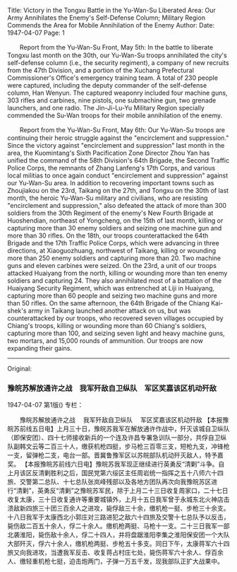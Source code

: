 Title: Victory in the Tongxu Battle in the Yu-Wan-Su Liberated Area: Our Army Annihilates the Enemy's Self-Defense Column; Military Region Commends the Area for Mobile Annihilation of the Enemy
Author:
Date: 1947-04-07
Page: 1

　　Report from the Yu-Wan-Su Front, May 5th: In the battle to liberate Tongxu last month on the 30th, our Yu-Wan-Su troops annihilated the city's self-defense column (i.e., the security regiment), a company of new recruits from the 47th Division, and a portion of the Xuchang Prefectural Commissioner's Office's emergency training team. A total of 230 people were captured, including the deputy commander of the self-defense column, Han Wenyun. The captured weaponry included four machine guns, 303 rifles and carbines, nine pistols, one submachine gun, two grenade launchers, and one radio. The Jin-Ji-Lu-Yu Military Region specially commended the Su-Wan troops for their mobile annihilation of the enemy.

　　Report from the Yu-Wan-Su Front, May 6th: Our Yu-Wan-Su troops are continuing their heroic struggle against the "encirclement and suppression." Since the victory against "encirclement and suppression" last month in the area, the Kuomintang's Sixth Pacification Zone Director Zhou Yan has unified the command of the 58th Division's 64th Brigade, the Second Traffic Police Corps, the remnants of Zhang Lanfeng's 17th Corps, and various local militias to once again conduct "encirclement and suppression" against our Yu-Wan-Su area. In addition to recovering important towns such as Zhoujiakou on the 23rd, Taikang on the 27th, and Tongxu on the 30th of last month, the heroic Yu-Wan-Su military and civilians, who are resisting "encirclement and suppression," also defeated the attack of more than 300 soldiers from the 30th Regiment of the enemy's New Fourth Brigade at Huoshendian, northeast of Yongcheng, on the 15th of last month, killing or capturing more than 30 enemy soldiers and seizing one machine gun and more than 30 rifles. On the 18th, our troops counterattacked the 64th Brigade and the 17th Traffic Police Corps, which were advancing in three directions, at Xiaoguozhuang, northwest of Taikang, killing or wounding more than 250 enemy soldiers and capturing more than 20. Two machine guns and eleven carbines were seized. On the 23rd, a unit of our troops attacked Huaiyang from the north, killing or wounding more than ten enemy soldiers and capturing 24. They also annihilated most of a battalion of the Huaiyang Security Regiment, which was entrenched at Liji in Huaiyang, capturing more than 60 people and seizing two machine guns and more than 50 rifles. On the same afternoon, the 64th Brigade of the Chiang Kai-shek's army in Taikang launched another attack on us, but was counterattacked by our troops, who recovered seven villages occupied by Chiang's troops, killing or wounding more than 60 Chiang's soldiers, capturing more than 100, and seizing seven light and heavy machine guns, two mortars, and 15,000 rounds of ammunition. Our troops are now expanding their gains.



<hr /> 

Original: 


### 豫皖苏解放通许之战　我军歼敌自卫纵队　军区奖嘉该区机动歼敌

1947-04-07
第1版()
专栏：

　　豫皖苏解放通许之战
  　我军歼敌自卫纵队
  　军区奖嘉该区机动歼敌
    【本报豫皖苏前线五日电】上月三十日，豫皖苏我军在解放通许作战中，歼灭该城自卫纵队（即保安团）、四十七师接收新兵的一个连及许昌专署急训队一部分，共俘自卫纵队副韩文云等二百三十人，缴获机枪四挺，步马枪三百零三支，短枪九支，冲锋枪一支，留弹枪二支，电台一部。晋冀鲁豫军区以苏皖部队机动歼灭敌人，特予嘉奖。
    【本报豫皖苏前线六日电】豫皖苏我军现正继续进行英勇反“清剿”斗争。自上月该区反清剿胜利之后，国民党第六绥区主任周岩统一指挥之五十八师六十四旅、交警第二总队、十七总队张岚峰残部以及各地方团队再次向我豫皖苏区进行“清剿”，英勇反“清剿”之豫皖苏军民，除于上月二十三日收复周家口，二十七日收复太康，三十日收复通许等重要城镇外，上月十五日我军曾于永城东北火神店击溃敌新四旅三十团三百余人之进攻，毙俘敌三十余，缴机枪一挺、步枪三十余支。十八日我军于太康西北小郭庄对三路进犯之敌六十四旅及交警十七总队予以反击，毙伤敌二百五十余人，俘二十余人。缴机枪两挺、马枪十一支。二十三日我军一部北袭淮阳，毙伤敌十余人，俘二十四人，并将盘踞淮阳李集之淮阳保安团一个大队大部歼灭，俘六十余人，缴机枪两挺、步枪五十多支。同日下午，太康蒋军六十四旅又向我进攻，当遭我军反击、收复蒋占村庄七处，毙伤蒋军六十余人、俘百余人、缴轻重机枪七挺，迫击炮两门，子弹一万五千发，现我部队正扩大战果中。
